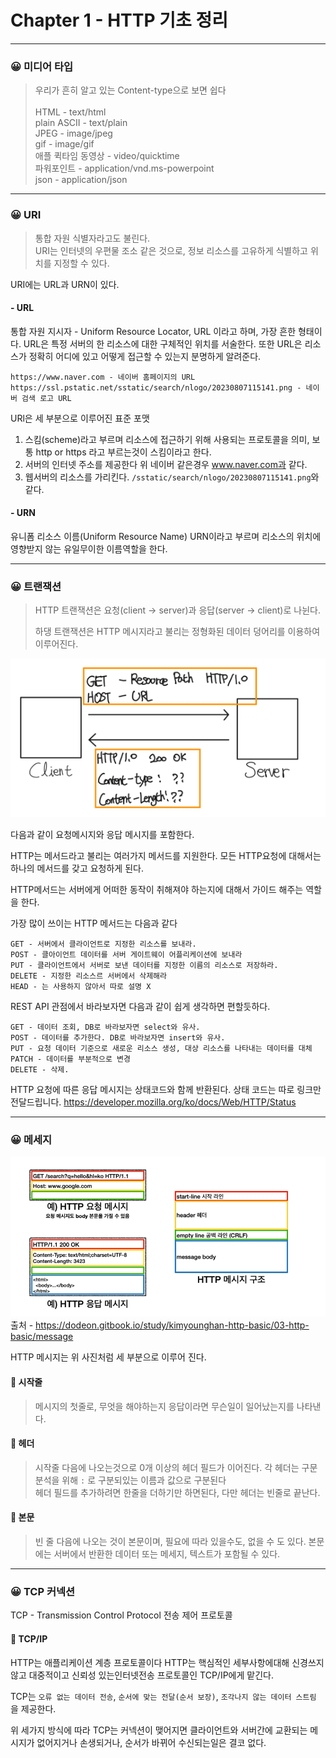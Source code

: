 # Chapter 1 - HTTP 기초 정리

---

### 😀 미디어 타입  
> 우리가 흔히 알고 있는 Content-type으로 보면 쉽다 <br>  
> HTML - text/html <br>
> plain ASCII - text/plain <br>
> JPEG - image/jpeg <br>
> gif - image/gif <br>
> 애플 퀵타임 동영상 - video/quicktime <br>
> 파워포인트 - application/vnd.ms-powerpoint <br>
> json - application/json

---

### 😀 URI

> 통합 자원 식별자라고도 불린다.<br>
> URI는 인터넷의 우편물 조소 같은 것으로, 정보 리소스를 고유하게 식별하고 위치를 지정할 수 있다.

URI에는 URL과 URN이 있다.

#### - URL
통합 자원 지시자 - Uniform Resource Locator, URL 이라고 하며, 가장 흔한 형태이다.
URL은 특정 서버의 한 리소스에 대한 구체적인 위치를 서술한다. 또한 URL은 리소스가 정확히
어디에 있고 어떻게 접근할 수 있는지 분명하게 알려준다.

```http request
https://www.naver.com - 네이버 홈페이지의 URL
https://ssl.pstatic.net/sstatic/search/nlogo/20230807115141.png - 네이버 검색 로고 URL
```

URl은 세 부분으로 이루어진 표준 포맷
1. 스킴(scheme)라고 부르며 리소스에 접근하기 위해 사용되는 프로토콜을 의미, 보통 http or https 라고 부르는것이 스킴이라고 한다.
2. 서버의 인터넷 주소를 제공한다 위 네이버 같은경우 www.naver.com과 같다.
3. 웹서버의 리소스를 가리킨다. `/sstatic/search/nlogo/20230807115141.png`와 같다.


#### - URN
유니폼 리소스 이름(Uniform Resource Name) URN이라고 부르며
리소스의 위치에 영향받지 않는 유일무이한 이름역할을 한다.


---

### 😀 트랜잭션 
> HTTP 트랜잭션은 요청(client -> server)과 응답(server -> client)로 나뉜다.
> 
> 하댕 트랜잭션은 HTTP 메시지라고 불리는 정형화된 데이터 덩어리를 이용하여 이루어진다.
 
![img_1.png](img_1.png)

다음과 같이 요청메시지와 응답 메시지를 포함한다.

HTTP는 메서드라고 불리는 여러가지 메서드를 지원한다. 모든 HTTP요청에 대해서는 하나의 메서드를 갖고 요청하게 된다.

HTTP메서드는 서버에게 어떠한 동작이 취해져야 하는지에 대해서 가이드 해주는 역할을 한다.

가장 많이 쓰이는 HTTP 메서드는 다음과 같다


```http request
GET - 서버에서 클라이언트로 지정한 리소스를 보내라.
POST - 클아이언트 데이터를 서버 게이트웨이 어플리케이션에 보내라
PUT - 클라이언트에서 서버로 보낸 데이터를 지정한 이름의 리소스로 저장하라.
DELETE - 지정한 리소스르 서버에서 삭제해라
HEAD - 는 사용하지 않아서 따로 설명 X
```

REST API 관점에서 바라보자면 다음과 같이 쉽게 생각하면 편할듯하다.
```http request
GET - 데이터 조회, DB로 바라보자면 select와 유사.
POST - 데이터를 추가한다. DB로 바라보자면 insert와 유사.
PUT - 요청 데이터 기준으로 새로운 리소스 생성, 대상 리소스를 나타내는 데이터를 대체
PATCH - 데이터를 부분적으로 변경
DELETE - 삭제.
```

HTTP 요청에 따른 응답 메시지는 상태코드와 함께 반환된다. 
상태 코드는 따로 링크만 전달드립니다.
https://developer.mozilla.org/ko/docs/Web/HTTP/Status


---

### 😀 메세지 
![img_2.png](img_2.png)
출처 - https://dodeon.gitbook.io/study/kimyounghan-http-basic/03-http-basic/message

HTTP 메시지는 위 사진처럼 세 부분으로 이루어 진다.


#### 👊 시작줄
> 메시지의 첫줄로, 무엇을 해야하는지 응답이라면 무슨일이 일어났는지를 나타낸다.

#### 👊 헤더 
> 시작줄 다음에 나오는것으로 0개 이상의 헤더 필드가 이어진다.
> 각 헤더는 구문분석을 위해 `:` 로 구분되있는 이름과 값으로 구분된다<br>
> 헤더 필드를 추가하려면 한줄을 더하기만 하면된다, 다만 헤더는 빈줄로 끝난다. 

#### 👊 본문 
> 빈 줄 다음에 나오는 것이 본문이며, 필요에 따라 있을수도, 없을 수 도 있다.
> 본문에는 서버에서 반환한 데이터 또는 메세지, 텍스트가 포함될 수 있다.


---

### 😀 TCP 커넥션 
TCP - Transmission Control Protocol 전송 제어 프로토콜 

#### 👊 TCP/IP
HTTP는 애플리케이션 계층 프로토콜이다 HTTP는 핵심적인 세부사항에대해 신경쓰지 않고 대중적이고
신뢰성 있는인터넷전송 프로토콜인 TCP/IP에게 맡긴다.

TCP는 `오류 없는 데이터 전송`, `순서에 맞는 전달(순서 보장)`, `조각나지 않는 데이터 스트림` 을 제공한다.

위 세가지 방식에 따라 TCP는 커넥션이 맺어지면 클라이언트와 서버간에 교환되는 메시지가 없어지거나
손생되거나, 순서가 바뀌어 수신되는일은 결코 없다.
